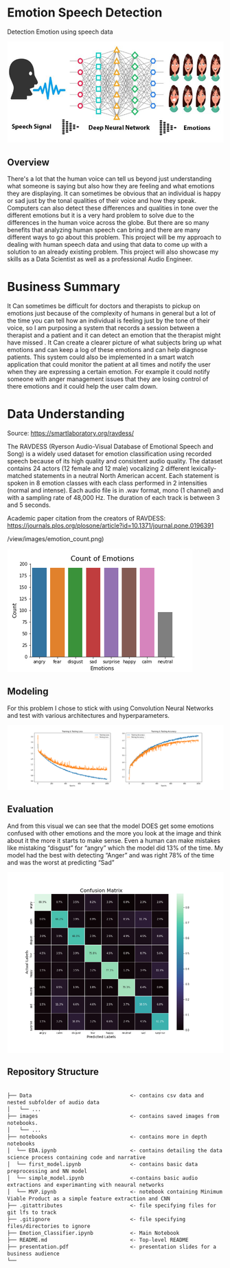 # Emotion Speech Detection 


Detection Emotion using speech data

![speech to text](https://github.com/Jyve00/Emotion_Detection-/blob/main/images/speech.png)


## Overview 
 There's a lot that the human voice can tell us beyond just understanding what someone is saying but also how they are feeling and what emotions they are displaying. It can sometimes be obvious that an individual is happy or sad just by the tonal qualities of their voice and how they speak. Computers can also detect these differences and qualities in tone over the different emotions but it is a very hard problem to solve due to the differences in the human voice across the globe. But there are so many benefits that analyzing human speech can bring and there are many different ways to go about this problem. This project will be my approach to dealing with human speech data and using that data to come up with a solution to an already existing problem. This project will also showcase my skills as a Data Scientist as well as a professional Audio Engineer. 

# Business Summary 

 It Can sometimes be difficult for doctors and therapists to pickup on emotions just because of the complexity of humans in general but a lot of the time you can tell how an individual is feeling just by the tone of their voice, so I am purposing a system that records a session between a therapist and a patient and it can detect an emotion that the therapist might have missed . It Can create a clearer picture of what subjects bring up what emotions and can keep a log of these emotions and can help diagnose patients. This system could also be implemented in a smart watch application that could monitor the patient at all times and notify the user when they are expressing a certain emotion. For example it could notify someone with anger management issues that they are losing control of there emotions and it could help the user calm down. 




# Data Understanding 

Source: https://smartlaboratory.org/ravdess/

The RAVDESS (Ryerson Audio-Visual Database of Emotional Speech and Song) is a widely used dataset for emotion classification using recorded speech because of its high quality and consistent audio quality. The dataset contains 24 actors (12 female and 12 male) vocalizing 2 different lexically-matched statements in a neutral North American accent. Each statement is spoken in 8 emotion classes with each class performed in 2 intensities (normal and intense). Each audio file is in .wav format, mono (1 channel) and with a sampling rate of 48,000 Hz. The duration of each track is between 3 and 5 seconds. 


Academic paper citation from the creators of RAVDESS:  https://journals.plos.org/plosone/article?id=10.1371/journal.pone.0196391


/view/images/emotion_count.png)



![Emotions and Loudness](https://github.com/Jyve00/Emotion_Detection-/blob/main/images/emotion_count.png)


## Modeling 
 
For this problem I chose to stick with using Convolution Neural Networks and test with various architectures and hyperparameters. 

![model](https://github.com/Jyve00/Emotion_Detection-/blob/main/images/Final_Model_Results.png)

## Evaluation 

And from this visual we can see that the model DOES get some emotions confused with other emotions and the more you look at the image and think about it the more it starts to make sense. Even a human can make mistakes like mistaking “disgust” for “angry” which the model did 13% of the time. My model had the best with detecting “Anger” and was right 78% of the time and was the worst at predicting “Sad” 

![confusion matrix](https://github.com/Jyve00/Emotion_Detection-/blob/main/images/Confussion_matrix.png)



## Repository Structure

```

├── Data                                <- contains csv data and nested subfolder of audio data
│   └── ...
├── images                              <- contains saved images from notebooks. 
│   └── ...
├── notebooks                           <- contains more in depth notebooks 
│  └── EDA.ipynb                        <- contains detailing the data science process containing code and narrative
│  └── first_model.ipynb                <- contains basic data preprocessing and NN model
│  └── simple_model.ipynb               <-contains basic audio extractions and experimanting with neaural networks 
│  └── MVP.ipynb                        <- notebook containing Minimum Viable Product as a simple feature extraction and CNN  
├── .gitattributes                      <- file specifying files for git lfs to track
├── .gitignore                          <- file specifying files/directories to ignore
├── Emotion_Classifier.ipynb            <- Main Notebook 
├── README.md                           <- Top-level README
├── presentation.pdf                    <- presentation slides for a business audience
└── 